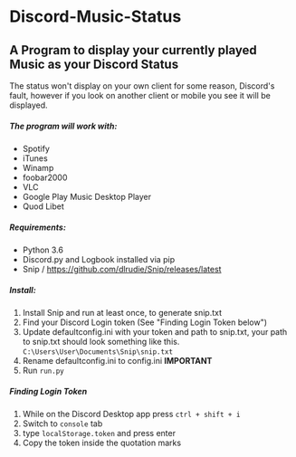 # Discord-Music-Status
## A Program to display your currently played Music as your Discord Status

The status won't display on your own client for some reason, Discord's fault, however if you look on another client or mobile you see it will be displayed.

##### The program will work with:
- Spotify
- iTunes
- Winamp
- foobar2000
- VLC
- Google Play Music Desktop Player
- Quod Libet

##### Requirements:
- Python 3.6
- Discord.py and Logbook installed via pip
- Snip / https://github.com/dlrudie/Snip/releases/latest

##### Install:
1. Install Snip and run at least once, to generate snip.txt
2. Find your Discord Login token (See "Finding Login Token below")
3. Update defaultconfig.ini with your token and path to snip.txt, your path to snip.txt should look something like this. `C:\Users\User\Documents\Snip\snip.txt`
4. Rename defaultconfig.ini to config.ini **IMPORTANT**
5. Run `run.py`

##### Finding Login Token
1. While on the Discord Desktop app press `ctrl + shift + i`
2. Switch to `console` tab
3. type `localStorage.token` and press enter
4. Copy the token inside the quotation marks

